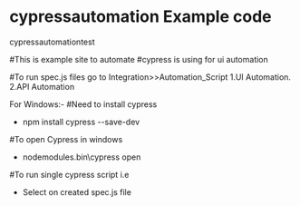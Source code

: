 # cypressautomation Example code
cypressautomationtest


#This is example site to automate
#cypress is using for ui automation


#To run spec.js files go to Integration>>Automation_Script
1.UI Automation.
2.API Automation 

For Windows:-
#Need to install cypress
- npm install cypress --save-dev

#To open Cypress in windows
- nodemodules\.bin\cypress open

#To run single cypress script i.e 
- Select on created spec.js file
